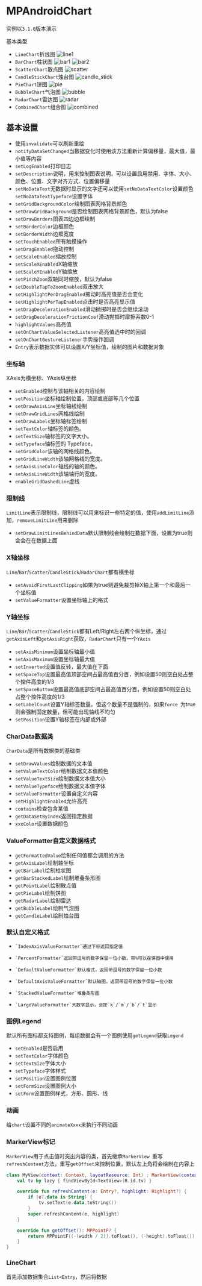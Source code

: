 # MPAndroidChart

实例以`3.1.0`版本演示

基本类型

* `LineChart`折线图
    ![line1](MPAndroidChart/line1.png)
* `BarChart`柱状图
    ![bar1](MPAndroidChart/bar1.png)
    ![bar2](MPAndroidChart/bar2.png)
* `ScatterChart`散点图
    ![scatter](MPAndroidChart/scatter.png)
* `CandleStickChart`烛台图
    ![candle_stick](MPAndroidChart/candle_stick.png)
* `PieChart`饼图
    ![pie](MPAndroidChart/pie.png)
* `BubbleChart`气泡图
    ![bubble](MPAndroidChart/bubble.png)
* `RadarChart`雷达图
    ![radar](MPAndroidChart/radar.png)
* `CombinedChart`组合图
    ![combined](MPAndroidChart/combined.png)

## 基本设置

* 使用`invalidate`可以刷新重绘
* `notifyDataSetChanged`当数据变化时使用该方法重新计算偏移量，最大值，最小值等内容
* `setLogEnabled`打印日志
* `setDescription`说明，用来控制图表说明，可以设置启用禁用、字体、大小、颜色、位置、文字对齐方式、位置偏移量
* `setNoDataText`无数据时显示的文字还可以使用`setNoDataTextColor`设置颜色`setNoDataTextTypeface`设置字体
* `setGridBackgroundColor`绘制图表网格背景颜色
* `setDrawGridBackground`是否绘制图表网格背景颜色，默认为false
* `setDrawBorders`图表四边边框绘制
* `setBorderColor`边框颜色
* `setBorderWidth`边框宽度
* `setTouchEnabled`所有触摸操作
* `setDragEnabled`拖动控制
* `setScaleEnabled`缩放控制
* `setScaleXEnabled`X轴缩放
* `setScaleYEnabled`Y轴缩放
* `setPinchZoom`双轴同时缩放，默认为false
* `setDoubleTapToZoomEnabled`双击放大
* `setHighlightPerDragEnabled`拖动时高亮值是否会变化
* `setHighlightPerTapEnabled`点击时是否高亮显示值
* `setDragDecelerationEnabled`滑动抛掷时是否会继续滚动
* `setDragDecelerationFrictionCoef`滑动抛掷时摩擦系数0-1
* `highlightValues`高亮值
* `setOnChartValueSelectedListener`高亮值选中时的回调
* `setOnChartGestureListener`手势操作回调
* `Entry`表示数据实体可以设置X/Y坐标值，绘制的图片和数据对象

### 坐标轴
XAxis为横坐标、YAxis纵坐标
* `setEnabled`控制与该轴相关的内容绘制
* `setPosition`坐标轴绘制位置，顶部或底部等几个位置
* `setDrawAxisLine`坐标轴线绘制
* `setDrawGridLines`网格线绘制
* `setDrawLabels`坐标轴标签绘制
* `setTextColor`轴标签的颜色。
* `setTextSize`轴标签的文字大小。
* `setTypeface`轴标签的 Typeface。
* `setGridColor`该轴的网格线颜色。
* `setGridLineWidth`该轴网格线的宽度。
* `setAxisLineColor`轴线的轴的颜色。
* `setAxisLineWidth`该轴轴行的宽度。
* `enableGridDashedLine`虚线

### 限制线

`LimitLine`表示限制线，限制线可以用来标识一些特定的值，使用`addLimitLine`添加，`removeLimitLine`用来删除

* `setDrawLimitLinesBehindData`默认限制线会绘制在数据下面，设置为true则会会在在数据上面

### X轴坐标

`Line`/`Bar`/`Scatter`/`CandleStick`/`RadarChart`都有横坐标

* `setAvoidFirstLastClipping`如果为true则避免裁剪掉X轴上第一个和最后一个坐标值
* `setValueFormatter`设置坐标轴上的格式

### Y轴坐标

`Line`/`Bar`/`Scatter`/`CandleStick`都有Left/Right左右两个纵坐标，通过`getAxisLeft`和`getAxisRight`获取，`RadarChart`只有一个`YAxis`

* `setAxisMinimum`设置坐标轴最小值
* `setAxisMaximum`设置坐标轴最大值
* `setInverted`设置值反转，最大值在下面
* `setSpaceTop`设置最高值顶部空间占最高值百分百，例如设置50则空白处占整个控件高度的1/3
* `setSpaceBottom`设置最高值底部空间占最高值百分百，例如设置50则空白处占整个控件高度的1/3
* `setLabelCount`设置Y轴标签数量，但这个数量不是强制的，如果`force `为true则会强制固定数量，但可能出现轴线不均匀
* `setPosition`设置Y轴标签在内部或外部

### CharData数据类	

`CharData`是所有数据类的基础类

* `setDrawValues`绘制数据的文本值
* `setValueTextColor`绘制数据文本值颜色
* `setValueTextSize`绘制数据文本值大小
* `setValueTypeface`绘制数据文本值字体
* `setValueFormatter`设置自定义内容
* `setHighlightEnabled`允许高亮
* `contains`检查包含某值
* `getDataSetByIndex`返回指定数据
* `xxxColor`设置数据颜色

### ValueFormatter自定义数据格式

* `getFormattedValue`绘制任何值都会调用的方法
* `getAxisLabel`绘制轴坐标
* `getBarLabel`绘制柱状图
* `getBarStackedLabel`绘制堆叠条形图
* `getPointLabel`绘制散点值
* `getPieLabel`绘制饼图
* `getRadarLabel`绘制雷达
* `getBubbleLabel`绘制气泡图
* `getCandleLabel`绘制烛台图

### 默认自定义格式

*     `IndexAxisValueFormatter`通过下标返回指定值
*     `PercentFormatter`返回带逗号的数字保留一位小数，带%可以在饼图中使用
*     `DefaultValueFormatter`默认格式，返回带逗号的数字保留一位小数
*     `DefaultAxisValueFormatter`默认轴图，返回带逗号的数字保留一位小数
*     `StackedValueFormatter`堆叠条形图
*     `LargeValueFormatter`大数字显示，会按`k`/`m`/`b`/`t`显示

### 图例Legend

默认所有图标都支持图例，每组数据会有一个图例使用`getLegend`获取`Legend`

* `setEnabled`是否启用
* `setTextColor`字体颜色
* `setTextSize`字体大小
* `setTypeface`字体样式
* `setPosition`设置图例位置
* `setFormSize`设置图例大小
* `setForm`设置图例样式，方形、圆形、线

### 动画

给`chart`设置不同的`animateXxxx`来执行不同动画

### MarkerView标记

`MarkerView`用于点击值时突出内容的类，首先继承`MarkerView `重写`refreshContent`方法，重写`getOffset`来控制位置，默认左上角将会绘制在内容上

```kotlin
class MyView(context: Context, layoutResource: Int) : MarkerView(context, layoutResource) {
    val tv by lazy { findViewById<TextView>(R.id.tv) }

    override fun refreshContent(e: Entry?, highlight: Highlight?) {
        if (e?.data is String) {
            tv.setText(e.data.toString())
        }
        super.refreshContent(e, highlight)
    }

    override fun getOffset(): MPPointF? {
        return MPPointF((-(width / 2)).toFloat(), (-height).toFloat())
    }
}
```




### LineChart

首先添加数据集合`List<Entry`，然后将数据

